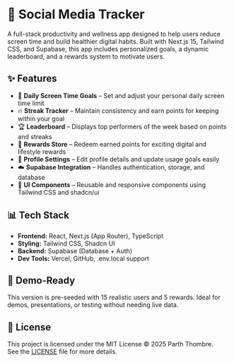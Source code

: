 # 📱 Social Media Tracker

A full-stack productivity and wellness app designed to help users reduce screen time and build healthier digital habits. Built with Next.js 15, Tailwind CSS, and Supabase, this app includes personalized goals, a dynamic leaderboard, and a rewards system to motivate users.

## ✨ Features

- 🎯 **Daily Screen Time Goals** – Set and adjust your personal daily screen time limit
- 🔥 **Streak Tracker** – Maintain consistency and earn points for keeping within your goal
- 🏆 **Leaderboard** – Displays top performers of the week based on points and streaks
- 🎁 **Rewards Store** – Redeem earned points for exciting digital and lifestyle rewards
- 👤 **Profile Settings** – Edit profile details and update usage goals easily
- ☁️ **Supabase Integration** – Handles authentication, storage, and database
- 🌈 **UI Components** – Reusable and responsive components using Tailwind CSS and shadcn/ui

## 📊 Tech Stack

- **Frontend:** React, Next.js (App Router), TypeScript
- **Styling:** Tailwind CSS, Shadcn UI
- **Backend:** Supabase (Database + Auth)
- **Dev Tools:** Vercel, GitHub, .env.local support

## 🧪 Demo-Ready

This version is pre-seeded with 15 realistic users and 5 rewards. Ideal for demos, presentations, or testing without needing live data.

## 🔐 License

This project is licensed under the MIT License © 2025 Parth Thombre.  
See the [LICENSE](LICENSE) file for more details.

